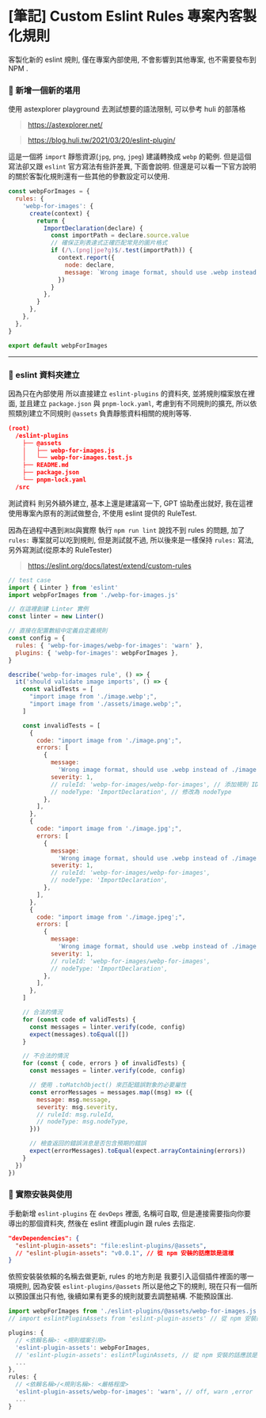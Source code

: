 # [筆記] Custom Eslint Rules 專案內客製化規則

客製化新的 eslint 規則, 僅在專案內部使用, 不會影響到其他專案, 也不需要發布到 NPM .

### 🌋 新增一個新的堪用

使用 astexplorer playground 去測試想要的語法限制, 可以參考 huli 的部落格
> https://astexplorer.net/ 

> https://blog.huli.tw/2021/03/20/eslint-plugin/


這是一個將 `import` 靜態資源(`jpg`, `png`, `jpeg`) 建議轉換成 `webp` 的範例.
但是這個寫法卻又跟 `eslint` 官方寫法有些許差異, 下面會說明.
但還是可以看一下官方說明的關於客製化規則還有一些其他的參數設定可以使用.

```javascript
const webpForImages = {
  rules: {
    'webp-for-images': {
      create(context) {
        return {
          ImportDeclaration(declare) {
            const importPath = declare.source.value
            // 確保正則表達式正確匹配常見的圖片格式
            if (/\.(png|jpe?g)$/.test(importPath)) {
              context.report({
                node: declare,
                message: `Wrong image format, should use .webp instead of ${importPath}`,
              })
            }
          },
        }
      },
    },
  },
}

export default webpForImages
```




---

### 🌋 eslint 資料夾建立
因為只在內部使用 所以直接建立 `eslint-plugins` 的資料夾, 並將規則檔案放在裡面, 並且建立 `package.json` 與 `pnpm-lock.yaml`, 考慮到有不同規則的擴充, 所以依照類別建立不同規則 `@assets` 負責靜態資料相關的規則等等. 



```json
(root)
  /eslint-plugins
    ├── @assets
    │   ├── webp-for-images.js
    │   └── webp-for-images.test.js
    ├── README.md
    ├── package.json
    └── pnpm-lock.yaml
  /src  
```

測試資料 則另外額外建立, 基本上還是建議寫一下, GPT 協助產出就好, 我在這裡使用專案內原有的測試做整合, 不使用 eslint 提供的 RuleTest.

因為在過程中遇到`測試`與實際 執行 `npm run lint` 說找不到 rules 的問題, 加了 `rules:` 專案就可以吃到規則, 但是測試就不過, 所以後來是一樣保持 `rules:` 寫法, 另外寫測試(從原本的 RuleTester)
> https://eslint.org/docs/latest/extend/custom-rules

```javascript
// test case
import { Linter } from 'eslint'
import webpForImages from './webp-for-images.js'

// 在這裡創建 Linter 實例
const linter = new Linter()

// 直接在配置數組中定義自定義規則
const config = {
  rules: { 'webp-for-images/webp-for-images': 'warn' },
  plugins: { 'webp-for-images': webpForImages },
}

describe('webp-for-images rule', () => {
  it('should validate image imports', () => {
    const validTests = [
      "import image from './image.webp';",
      "import image from './assets/image.webp';",
    ]

    const invalidTests = [
      {
        code: "import image from './image.png';",
        errors: [
          {
            message:
              'Wrong image format, should use .webp instead of ./image.png',
            severity: 1,
            // ruleId: 'webp-for-images/webp-for-images', // 添加規則 ID
            // nodeType: 'ImportDeclaration', // 修改為 nodeType
          },
        ],
      },
      {
        code: "import image from './image.jpg';",
        errors: [
          {
            message:
              'Wrong image format, should use .webp instead of ./image.jpg',
            severity: 1,
            // ruleId: 'webp-for-images/webp-for-images',
            // nodeType: 'ImportDeclaration',
          },
        ],
      },
      {
        code: "import image from './image.jpeg';",
        errors: [
          {
            message:
              'Wrong image format, should use .webp instead of ./image.jpeg',
            severity: 1,
            // ruleId: 'webp-for-images/webp-for-images',
            // nodeType: 'ImportDeclaration',
          },
        ],
      },
    ]

    // 合法的情況
    for (const code of validTests) {
      const messages = linter.verify(code, config)
      expect(messages).toEqual([])
    }

    // 不合法的情況
    for (const { code, errors } of invalidTests) {
      const messages = linter.verify(code, config)

      // 使用 .toMatchObject() 來匹配錯誤對象的必要屬性
      const errorMessages = messages.map((msg) => ({
        message: msg.message,
        severity: msg.severity,
        // ruleId: msg.ruleId,
        // nodeType: msg.nodeType,
      }))

      // 檢查返回的錯誤消息是否包含預期的錯誤
      expect(errorMessages).toEqual(expect.arrayContaining(errors))
    }
  })
})

```


###  🌋 實際安裝與使用

手動新增 `eslint-plugins` 在 `devDeps` 裡面, 名稱可自取, 但是連接需要指向你要導出的那個資料夾, 然後在 eslint 裡面plugin 跟 rules 去指定.

```json
"devDependencies": {
  "eslint-plugin-assets": "file:eslint-plugins/@assets",
  // "eslint-plugin-assets": "v0.0.1", // 從 npm 安裝的話應該是這樣
}
```

依照安裝裝依賴的名稱去做更新, rules 的地方則是 我要引入這個插件裡面的哪一項規則, 因為安裝 `eslint-plugins/@assets` 所以是他之下的規則, 現在只有一個所以預設匯出只有他, 後續如果有更多的規則就要去調整結構. 不能預設匯出.

```javascript
import webpForImages from './eslint-plugins/@assets/webp-for-images.js'
// import eslintPluginAssets from 'eslint-plugin-assets' // 從 npm 安裝的話應該是這樣

plugins: {
  // <依賴名稱>: <規則檔案引用>
  'eslint-plugin-assets': webpForImages,
  // 'eslint-plugin-assets': eslintPluginAssets, // 從 npm 安裝的話應該是這樣
  ...
},
rules: {
  // <依賴名稱>/<規則名稱>: <嚴格程度>
  'eslint-plugin-assets/webp-for-images': 'warn', // off, warn ,error
  ...
}
```


